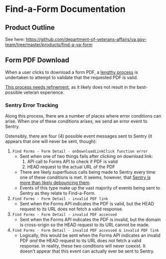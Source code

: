 # Find-a-Form Documentation
## Product Outline
See here: https://github.com/department-of-veterans-affairs/va.gov-team/tree/master/products/find-a-va-form
## Form PDF Download
When a user clicks to download a form PDF, a [lengthy process](https://github.com/department-of-veterans-affairs/va.gov-cms/issues/10061#issuecomment-1213584116) is undertaken to attempt to validate that the requested PDF is valid.

[This process needs refinement](https://github.com/department-of-veterans-affairs/va.gov-cms/issues/10268#issuecomment-1226214179), as it likely does not result in the best-possible veteran experience.

### Sentry Error Tracking
Along this process, there are a number of places where error conditions can arise. When one of these conditions arises, we send an error event to Sentry.

Ostensibly, there are four (4) possible event messages sent to Sentry (it appears that one will never be sent, though):
1. `Find Forms - Form Detail - onDownloadLinkClick function error`
     - Sent when one of two things fails after clicking on download link:
        1. API call to Forms API to check if PDF is valid
        2. HEAD request to the actual URL of the PDF
     - There are likely superfluous calls being made to Sentry every time one of these conditions is met. It seems, however, that [Sentry is more than likely debouncing them](https://dsva.slack.com/archives/CT4GZBM8F/p1661447143753809).
     - Events of this type make up the vast majority of events being sent to Sentry as they relate to Find-a-Form.
2. `Find Forms - Form Detail - invalid PDF link`
   - Sent when the Forms API indicates the PDF is valid, but the HEAD request to its URL does not fetch a valid response.
3. `Find Forms - Form Detail - invalid PDF accessed`
   - Sent when the Forms API indicates the PDF is invalid, but the domain is cross-origin so the HEAD request to its URL cannot be made.
4. `Find Forms - Form Detail - invalid PDF accessed & invalid PDF link`
   - Logically, this would be sent when the Forms API indicates an invalid PDF _and_ the HEAD request to its URL does not fetch a valid response. In reality, these two conditions will never coexist. It doesn't appear that this event can actually ever be sent to Sentry.
